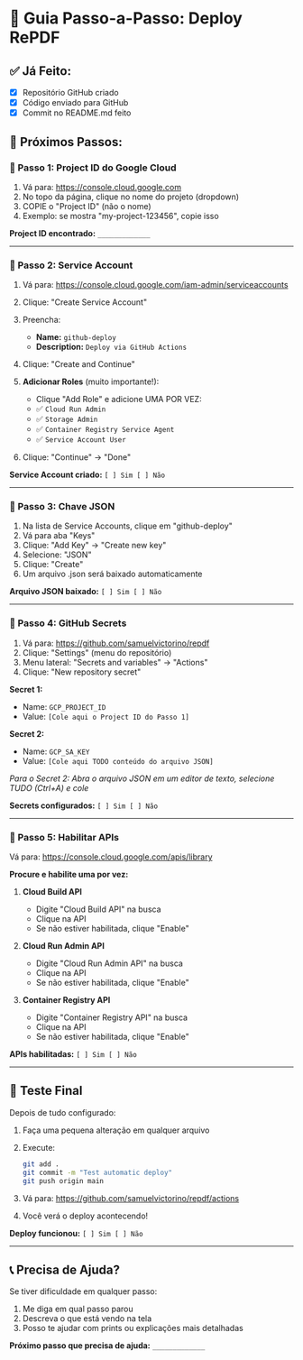 # 🚀 Guia Passo-a-Passo: Deploy RePDF

## ✅ Já Feito:
- [x] Repositório GitHub criado
- [x] Código enviado para GitHub
- [x] Commit no README.md feito

## 🔄 Próximos Passos:

### 🔸 Passo 1: Project ID do Google Cloud
1. Vá para: https://console.cloud.google.com
2. No topo da página, clique no nome do projeto (dropdown)
3. COPIE o "Project ID" (não o nome)
4. Exemplo: se mostra "my-project-123456", copie isso

**Project ID encontrado:** `_____________`

---

### 🔸 Passo 2: Service Account
1. Vá para: https://console.cloud.google.com/iam-admin/serviceaccounts
2. Clique: "Create Service Account"
3. Preencha:
   - **Name:** `github-deploy`
   - **Description:** `Deploy via GitHub Actions`
4. Clique: "Create and Continue"

5. **Adicionar Roles** (muito importante!):
   - Clique "Add Role" e adicione UMA POR VEZ:
   - ✅ `Cloud Run Admin`
   - ✅ `Storage Admin`
   - ✅ `Container Registry Service Agent`
   - ✅ `Service Account User`

6. Clique: "Continue" → "Done"

**Service Account criado:** `[ ] Sim [ ] Não`

---

### 🔸 Passo 3: Chave JSON
1. Na lista de Service Accounts, clique em "github-deploy"
2. Vá para aba "Keys"
3. Clique: "Add Key" → "Create new key"
4. Selecione: "JSON"
5. Clique: "Create"
6. Um arquivo .json será baixado automaticamente

**Arquivo JSON baixado:** `[ ] Sim [ ] Não`

---

### 🔸 Passo 4: GitHub Secrets
1. Vá para: https://github.com/samuelvictorino/repdf
2. Clique: "Settings" (menu do repositório)
3. Menu lateral: "Secrets and variables" → "Actions"
4. Clique: "New repository secret"

**Secret 1:**
- Name: `GCP_PROJECT_ID`
- Value: `[Cole aqui o Project ID do Passo 1]`

**Secret 2:**
- Name: `GCP_SA_KEY`
- Value: `[Cole aqui TODO conteúdo do arquivo JSON]`

*Para o Secret 2: Abra o arquivo JSON em um editor de texto, selecione TUDO (Ctrl+A) e cole*

**Secrets configurados:** `[ ] Sim [ ] Não`

---

### 🔸 Passo 5: Habilitar APIs
Vá para: https://console.cloud.google.com/apis/library

**Procure e habilite uma por vez:**

1. **Cloud Build API**
   - Digite "Cloud Build API" na busca
   - Clique na API
   - Se não estiver habilitada, clique "Enable"

2. **Cloud Run Admin API**
   - Digite "Cloud Run Admin API" na busca
   - Clique na API
   - Se não estiver habilitada, clique "Enable"

3. **Container Registry API**
   - Digite "Container Registry API" na busca
   - Clique na API
   - Se não estiver habilitada, clique "Enable"

**APIs habilitadas:** `[ ] Sim [ ] Não`

---

## 🚀 Teste Final

Depois de tudo configurado:

1. Faça uma pequena alteração em qualquer arquivo
2. Execute:
   ```bash
   git add .
   git commit -m "Test automatic deploy"
   git push origin main
   ```

3. Vá para: https://github.com/samuelvictorino/repdf/actions
4. Você verá o deploy acontecendo!

**Deploy funcionou:** `[ ] Sim [ ] Não`

---

## 📞 Precisa de Ajuda?

Se tiver dificuldade em qualquer passo:
1. Me diga em qual passo parou
2. Descreva o que está vendo na tela
3. Posso te ajudar com prints ou explicações mais detalhadas

**Próximo passo que precisa de ajuda:** `_____________`